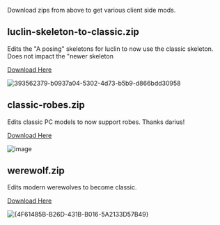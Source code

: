 Download zips from above to get various client side mods.

## luclin-skeleton-to-classic.zip
Edits the "A posing" skeletons for luclin to now use the classic skeleton. Does not impact the "newer skeleton

[Download Here](https://github.com/xackery/clientmods/blob/main/classic-robes.zip)

![393562379-b0937a04-5302-4d73-b5b9-d866bdd30958](https://github.com/user-attachments/assets/30e3c537-0481-46e3-ba22-0314f0d59f79)

## classic-robes.zip
Edits classic PC models to now support robes. Thanks darius!

[Download Here](https://github.com/xackery/clientmods/blob/main/luclin-skeleton-to-classic.zip)

![image](https://github.com/user-attachments/assets/e865325e-ae34-4cb2-9bea-c292e3591158)

## werewolf.zip

Edits modern werewolves to become classic.

[Download Here](https://github.com/xackery/clientmods/blob/main/werewolf.zip)

![{4F61485B-B26D-431B-B016-5A2133D57B49}](https://github.com/user-attachments/assets/8d39f69e-676a-4c77-92e4-5ccce13131ad)
